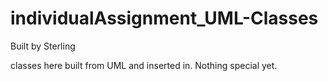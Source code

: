 individualAssignment_UML-Classes
================================
Built by Sterling

classes here built from UML and inserted in. Nothing special yet.
